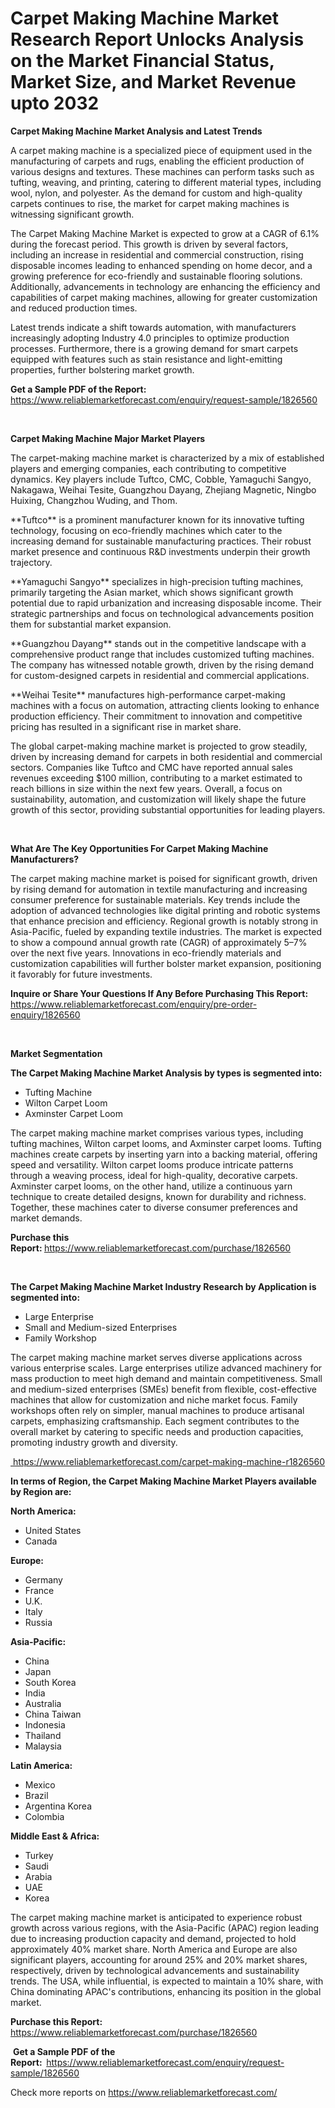 <p><h1>Carpet Making Machine Market Research Report Unlocks Analysis on the Market Financial Status, Market Size, and Market Revenue upto 2032</h1></p><p><strong>Carpet Making Machine Market Analysis and Latest Trends</strong></p>
<p><p>A carpet making machine is a specialized piece of equipment used in the manufacturing of carpets and rugs, enabling the efficient production of various designs and textures. These machines can perform tasks such as tufting, weaving, and printing, catering to different material types, including wool, nylon, and polyester. As the demand for custom and high-quality carpets continues to rise, the market for carpet making machines is witnessing significant growth.</p><p>The Carpet Making Machine Market is expected to grow at a CAGR of 6.1% during the forecast period. This growth is driven by several factors, including an increase in residential and commercial construction, rising disposable incomes leading to enhanced spending on home decor, and a growing preference for eco-friendly and sustainable flooring solutions. Additionally, advancements in technology are enhancing the efficiency and capabilities of carpet making machines, allowing for greater customization and reduced production times.</p><p>Latest trends indicate a shift towards automation, with manufacturers increasingly adopting Industry 4.0 principles to optimize production processes. Furthermore, there is a growing demand for smart carpets equipped with features such as stain resistance and light-emitting properties, further bolstering market growth.</p></p>
<p><strong>Get a Sample PDF of the Report:&nbsp;</strong> <a href="https://www.reliablemarketforecast.com/enquiry/request-sample/1826560?utm_campaign=1875&utm_medium=2&utm_source=Github&utm_content=ia&utm_term=09042025&utm_id=carpet-making-machine">https://www.reliablemarketforecast.com/enquiry/request-sample/1826560</a></p>
<p>&nbsp;</p>
<p><strong>Carpet Making Machine Major Market Players</strong></p>
<p><p>The carpet-making machine market is characterized by a mix of established players and emerging companies, each contributing to competitive dynamics. Key players include Tuftco, CMC, Cobble, Yamaguchi Sangyo, Nakagawa, Weihai Tesite, Guangzhou Dayang, Zhejiang Magnetic, Ningbo Huixing, Changzhou Wuding, and Thom.</p><p>**Tuftco** is a prominent manufacturer known for its innovative tufting technology, focusing on eco-friendly machines which cater to the increasing demand for sustainable manufacturing practices. Their robust market presence and continuous R&D investments underpin their growth trajectory.</p><p>**Yamaguchi Sangyo** specializes in high-precision tufting machines, primarily targeting the Asian market, which shows significant growth potential due to rapid urbanization and increasing disposable income. Their strategic partnerships and focus on technological advancements position them for substantial market expansion.</p><p>**Guangzhou Dayang** stands out in the competitive landscape with a comprehensive product range that includes customized tufting machines. The company has witnessed notable growth, driven by the rising demand for custom-designed carpets in residential and commercial applications.</p><p>**Weihai Tesite** manufactures high-performance carpet-making machines with a focus on automation, attracting clients looking to enhance production efficiency. Their commitment to innovation and competitive pricing has resulted in a significant rise in market share.</p><p>The global carpet-making machine market is projected to grow steadily, driven by increasing demand for carpets in both residential and commercial sectors. Companies like Tuftco and CMC have reported annual sales revenues exceeding $100 million, contributing to a market estimated to reach billions in size within the next few years. Overall, a focus on sustainability, automation, and customization will likely shape the future growth of this sector, providing substantial opportunities for leading players.</p></p>
<p>&nbsp;</p>
<p><strong>What Are The Key Opportunities For Carpet Making Machine Manufacturers?</strong></p>
<p><p>The carpet making machine market is poised for significant growth, driven by rising demand for automation in textile manufacturing and increasing consumer preference for sustainable materials. Key trends include the adoption of advanced technologies like digital printing and robotic systems that enhance precision and efficiency. Regional growth is notably strong in Asia-Pacific, fueled by expanding textile industries. The market is expected to show a compound annual growth rate (CAGR) of approximately 5–7% over the next five years. Innovations in eco-friendly materials and customization capabilities will further bolster market expansion, positioning it favorably for future investments.</p></p>
<p><strong>Inquire or Share Your Questions If Any Before Purchasing This Report:</strong> <a href="https://www.reliablemarketforecast.com/enquiry/pre-order-enquiry/1826560?utm_campaign=1875&utm_medium=2&utm_source=Github&utm_content=ia&utm_term=09042025&utm_id=carpet-making-machine">https://www.reliablemarketforecast.com/enquiry/pre-order-enquiry/1826560</a></p>
<p>&nbsp;</p>
<p><strong>Market Segmentation</strong></p>
<p><strong>The Carpet Making Machine Market Analysis by types is segmented into:</strong></p>
<p><ul><li>Tufting Machine</li><li>Wilton Carpet Loom</li><li>Axminster Carpet Loom</li></ul></p>
<p><p>The carpet making machine market comprises various types, including tufting machines, Wilton carpet looms, and Axminster carpet looms. Tufting machines create carpets by inserting yarn into a backing material, offering speed and versatility. Wilton carpet looms produce intricate patterns through a weaving process, ideal for high-quality, decorative carpets. Axminster carpet looms, on the other hand, utilize a continuous yarn technique to create detailed designs, known for durability and richness. Together, these machines cater to diverse consumer preferences and market demands.</p></p>
<p><strong>Purchase this Report:&nbsp;</strong><a href="https://www.reliablemarketforecast.com/purchase/1826560?utm_campaign=1875&utm_medium=2&utm_source=Github&utm_content=ia&utm_term=09042025&utm_id=carpet-making-machine">https://www.reliablemarketforecast.com/purchase/1826560</a></p>
<p>&nbsp;</p>
<p><strong>The Carpet Making Machine Market Industry Research by Application is segmented into:</strong></p>
<p><ul><li>Large Enterprise</li><li>Small and Medium-sized Enterprises</li><li>Family Workshop</li></ul></p>
<p><p>The carpet making machine market serves diverse applications across various enterprise scales. Large enterprises utilize advanced machinery for mass production to meet high demand and maintain competitiveness. Small and medium-sized enterprises (SMEs) benefit from flexible, cost-effective machines that allow for customization and niche market focus. Family workshops often rely on simpler, manual machines to produce artisanal carpets, emphasizing craftsmanship. Each segment contributes to the overall market by catering to specific needs and production capacities, promoting industry growth and diversity.</p></p>
<p><a href="https://www.reliablemarketforecast.com/carpet-making-machine-r1826560?utm_campaign=1875&utm_medium=2&utm_source=Github&utm_content=ia&utm_term=09042025&utm_id=carpet-making-machine">&nbsp;https://www.reliablemarketforecast.com/carpet-making-machine-r1826560</a></p>
<p><strong>In terms of Region, the Carpet Making Machine Market Players available by Region are:</strong></p>
<p>
    <p> <strong> North America: </strong>
        <ul>
            <li>United States</li>
            <li>Canada</li>
        </ul>
        </p> 
    <p> <strong> Europe: </strong>
        <ul>
            <li>Germany</li>
            <li>France</li>
            <li>U.K.</li>
            <li>Italy</li>
            <li>Russia</li>
        </ul>
        </p> 
    <p> <strong> Asia-Pacific: </strong>
        <ul>
            <li>China</li>
            <li>Japan</li>
            <li>South Korea</li>
            <li>India</li>
            <li>Australia</li>
            <li>China Taiwan</li>
            <li>Indonesia</li>
            <li>Thailand</li>
            <li>Malaysia</li>
        </ul>
        </p> 
    <p> <strong> Latin America: </strong>
        <ul>
            <li>Mexico</li>
            <li>Brazil</li>
            <li>Argentina Korea</li>
            <li>Colombia</li>
        </ul>
        </p> 
    <p> <strong> Middle East & Africa: </strong>
        <ul>
            <li>Turkey</li>
            <li>Saudi</li>
            <li>Arabia</li>
            <li>UAE</li>
            <li>Korea</li>
        </ul>
    </p>
    </p>
<p><p>The carpet making machine market is anticipated to experience robust growth across various regions, with the Asia-Pacific (APAC) region leading due to increasing production capacity and demand, projected to hold approximately 40% market share. North America and Europe are also significant players, accounting for around 25% and 20% market shares, respectively, driven by technological advancements and sustainability trends. The USA, while influential, is expected to maintain a 10% share, with China dominating APAC's contributions, enhancing its position in the global market.</p></p>
<p><strong>Purchase this Report: </strong><a href="https://www.reliablemarketforecast.com/purchase/1826560?utm_campaign=1875&utm_medium=2&utm_source=Github&utm_content=ia&utm_term=09042025&utm_id=carpet-making-machine">https://www.reliablemarketforecast.com/purchase/1826560</a></p>
<p>&nbsp;<strong>Get a Sample PDF of the Report:&nbsp;&nbsp;</strong><a href="https://www.reliablemarketforecast.com/enquiry/request-sample/1826560?utm_campaign=1875&utm_medium=2&utm_source=Github&utm_content=ia&utm_term=09042025&utm_id=carpet-making-machine">https://www.reliablemarketforecast.com/enquiry/request-sample/1826560</a></p>
<p><strong></strong></p>
<p>Check more reports on <a href="https://www.reliablemarketforecast.com/?utm_campaign=1875&utm_medium=2&utm_source=Github&utm_content=ia&utm_term=09042025&utm_id=carpet-making-machine">https://www.reliablemarketforecast.com/</a></p>